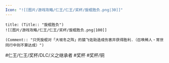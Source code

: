 ```yaml
---
Icon: "![[图片/游戏攻略/仁王/仁王/奖杯/旋棍胜负.png|30]]"
---
```

```ad-common-bronze-trophy
title: (Title:: "旋棍胜负")
![[图片/游戏攻略/仁王/仁王/奖杯/旋棍胜负.png|100]]

(Comment:: "只凭旋棍对「大坂冬之阵」的猿飞佐助造成伤害并获得胜利.（召唤稀人・常世同行中则不算达成）")
```

#仁王/仁王/奖杯/DLC/义之继承者 #奖杯 #奖杯/铜
